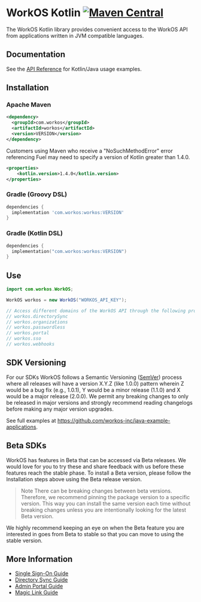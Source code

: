 # WorkOS Kotlin [![Maven Central](https://img.shields.io/maven-central/v/com.workos/workos.svg?label=Maven%20Central)](https://search.maven.org/search?q=g:%22com.workos%22%20AND%20a:%22workos%22)

The WorkOS Kotlin library provides convenient access to the WorkOS API from applications written in JVM compatible languages.

## Documentation

See the [API Reference](https://workos.com/docs/reference/client-libraries) for Kotlin/Java usage examples.

## Installation

### Apache Maven

```xml
<dependency>
  <groupId>com.workos</groupId>
  <artifactId>workos</artifactId>
  <version>VERSION</version>
</dependency>
```
Customers using Maven who receive a "NoSuchMethodError" error referencing Fuel may need to specify a version of Kotlin greater than 1.4.0. 
```xml
<properties>
    <kotlin.version>1.4.0</kotlin.version>
</properties>
```

### Gradle (Groovy DSL)

```groovy
dependencies {
  implementation 'com.workos:workos:VERSION'
}
```

### Gradle (Kotlin DSL)

```kotlin
dependencies {
  implementation("com.workos:workos:VERSION")
}
```

## Use

```java
import com.workos.WorkOS;

WorkOS workos = new WorkOS("WORKOS_API_KEY");

// Access different domains of the WorkOS API through the following properties
// workos.directorySync
// workos.organizations
// workos.passwordless
// workos.portal
// workos.sso
// workos.webhooks
```

## SDK Versioning

For our SDKs WorkOS follows a Semantic Versioning ([SemVer](https://semver.org/)) process where all releases will have a version X.Y.Z (like 1.0.0) pattern wherein Z would be a bug fix (e.g., 1.0.1), Y would be a minor release (1.1.0) and X would be a major release (2.0.0). We permit any breaking changes to only be released in major versions and strongly recommend reading changelogs before making any major version upgrades.

See full examples at https://github.com/workos-inc/java-example-applications.

## Beta SDKs

WorkOS has features in Beta that can be accessed via Beta releases. We would love for you to try these
and share feedback with us before these features reach the stable phase. To install a Beta version, please follow the
Installation steps above using the Beta release version.

> Note There can be breaking changes between beta versions. Therefore, we recommend pinning the package version to a
> specific version. This way you can install the same version each time without breaking changes unless you are
> intentionally looking for the latest Beta version.

We highly recommend keeping an eye on when the Beta feature you are interested in goes from Beta to stable so that you
can move to using the stable version.

## More Information

- [Single Sign-On Guide](https://workos.com/docs/sso/guide)
- [Directory Sync Guide](https://workos.com/docs/directory-sync/guide)
- [Admin Portal Guide](https://workos.com/docs/admin-portal/guide)
- [Magic Link Guide](https://workos.com/docs/magic-link/guide)
